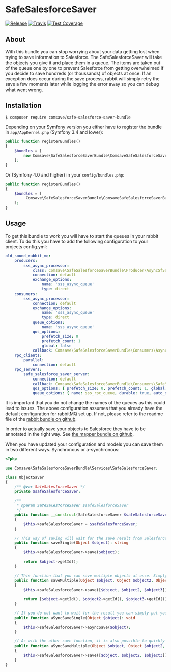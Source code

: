 # SafeSalesforceSaver

[![Release](https://img.shields.io/github/v/release/comsave/safe-salesforce-saver-bundle)](https://github.com/comsave/safe-salesforce-saver-bundle/releases)
[![Travis](https://img.shields.io/travis/comsave/safe-salesforce-saver-bundle)](https://travis-ci.org/comsave/safe-salesforce-saver-bundle)
[![Test Coverage](https://img.shields.io/codeclimate/coverage/comsave/safe-salesforce-saver-bundle)](https://codeclimate.com/github/comsave/safe-salesforce-saver-bundle)

## About

With this bundle you can stop worrying about your data getting lost when trying to save information to Salesforce. 
The SafeSalesforceSaver will take the objects you give it and place them in a queue.
The items are taken out of the queue one by one to prevent Salesforce from getting overwhelmed if you decide to save hundreds (or thoussands) of objects at once. 
If an exception does occur during the save process, rabbit will simply retry the save a few moments later while logging the error away so you can debug what went wrong.

## Installation

`$ composer require comsave/safe-salesforce-saver-bundle`

Depending on your Symfony version you either have to register the bundle in `app/AppKernel.php` (Symfony 3.4 and lower):

```php
public function registerBundles()
{
    $bundles = [
        new Comsave\SafeSalesforceSaverBundle\ComsaveSafeSalesforceSaverBundle(),
    [;
}
```

Or (Symfony 4.0 and higher) in your `config/bundles.php`:

```php
public function registerBundles()
{
    $bundles = [
         Comsave\SafeSalesforceSaverBundle\ComsaveSafeSalesforceSaverBundle::class => ['all' => true],
    ];
}
```

## Usage

To get this bundle to work you will have to start the queues in your rabbit client. To do this you have to add the following configuration to your projects config.yml:
```yaml
old_sound_rabbit_mq:
    producers:
        sss_async_processor:
            class: Comsave\SafeSalesforceSaverBundle\Producer\AsyncSfSaverProducer
            connection: default
            exchange_options:
                name: 'sss_async_queue'
                type: direct
    consumers:
        sss_async_processor:
            connection: default
            exchange_options:
                name: 'sss_async_queue'
                type: direct
            queue_options:
                name: 'sss_async_queue'
            qos_options:
                prefetch_size: 0
                prefetch_count: 1
                global: false
            callback: Comsave\SafeSalesforceSaverBundle\Consumers\AsyncSfSaveConsumer
    rpc_clients:
        parallel:
            connection: default
    rpc_servers:
        safe_salesforce_saver_server:
            connection: default
            callback: Comsave\SafeSalesforceSaverBundle\Consumers\SafeSalesforceSaverServer
            qos_options: { prefetch_size: 0, prefetch_count: 1, global: false }
            queue_options: { name: sss_rpc_queue, durable: true, auto_delete: false }
```
It is important that you do not change the names of the queues as this could lead to issues. 
The above configuration assumes that you already have the default configuration for rabbitMQ set up. If not, please refer to the readme file of the [rabbit bundle on github](https://github.com/php-amqplib/RabbitMqBundle).

In order to actually save your objects to Salesforce they have to be annotated in the right way. See [the mapper bundle on github](https://github.com/comsave/salesforce-mapper-bundle).

When you have updated your configuration and models you can save them in two different ways. Synchronous or a-synchronous:
```php
<?php

use Comsave\SafeSalesforceSaverBundle\Services\SafeSalesforceSaver;

class ObjectSaver
{
    /** @var SafeSalesforceSaver */
    private $safeSalesforceSaver;

    /**
     * @param SafeSalesforceSaver $safeSalesforceSaver
     */
    public function __construct(SafeSalesforceSaver $safeSalesforceSaver)
    {
        $this->safeSalesforceSaver = $safeSalesforceSaver;
    }

    // This way of saving will wait for the save result from Salesforce. This means that you can immediately access the newly inserted ID afterwards.
    public function saveSingle(Object $object): string
    {
        $this->safeSalesforceSaver->save($object);

        return $object->getId();
    }
    
    // This function that you can save multiple objects at once. Simply put all the objects you want to save in an array and pass it to the SafeSalesforceSaver
    public function saveMultiple(Object $object, Object $object2, Object $object3): array
    {
        $this->safeSalesforceSaver->save([$object, $object2, $object3]);

        return [$object->getId(), $object2->getId(), $object3->getId()];
    }

    // If you do not want to wait for the result you can simply put your object into the queue and continue with the rest of your code. This is recommended if you don't need the ID right away to save some time.
    public function aSyncSaveSingle(Object $object): void
    {
        $this->safeSalesforceSaver->aSyncSave($object);
    }

    // As with the other save function, it is also possible to quickly save multiple objects to Salesforce at once without waiting for the response.
    public function aSyncSaveMultiple(Object $object, Object $object2, Object $object3): void
    {
        $this->safeSalesforceSaver->save([$object, $object2, $object3]);
    }
}
```

